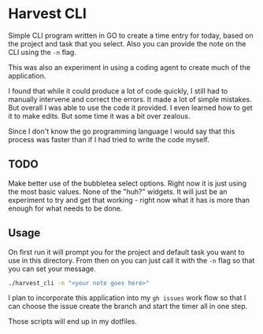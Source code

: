 # Harvest CLI

Simple CLI program written in GO to create a time entry for today, based on the
project and task that you select. Also you can provide the note on the CLI using
the `-n` flag.

This was also an experiment in using a coding agent to create much of the
application.

I found that while it could produce a lot of code quickly, I still had to
manually intervene and correct the errors. It made a lot of simple mistakes. But
overall I was able to use the code it provided. I even learned how to get it to
make edits. But some time it was a bit over zealous. 

Since I don't know the go programming language I would say that this process was
faster than if I had tried to write the code myself.

## TODO
Make better use of the bubbletea select options. Right now it is just using the
most basic values. None of the "huh?" widgets. It will just be an experiment to
try and get that working - right now what it has is more than enough for what
needs to be done.

## Usage
On first run it will prompt you for the project and default task you want to
use in this directory. From then on you can just call it with the `-n` flag so
that you can set your message.

```bash
./harvest_cli -n "<your note goes here>"
```

I plan to incorporate this application into my `gh issues` work flow so that I
can choose the issue create the branch and start the timer all in one step.

Those scripts will end up in my dotfiles.
